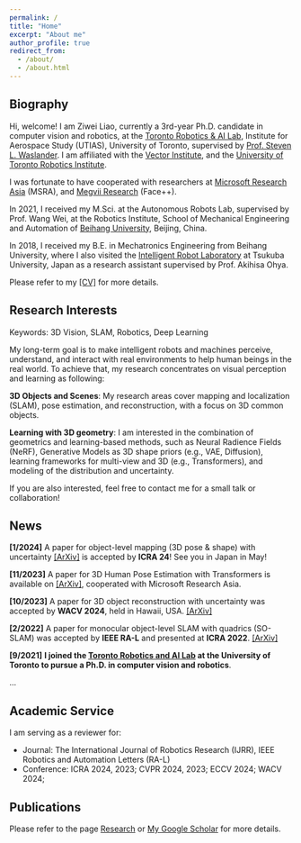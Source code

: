 ```yaml
---
permalink: /
title: "Home"
excerpt: "About me"
author_profile: true
redirect_from: 
  - /about/
  - /about.html
---
```


## Biography
Hi, welcome! I am Ziwei Liao, currently a 3rd-year Ph.D. candidate in computer vision and robotics, at the [Toronto Robotics & AI Lab](https://www.trailab.utias.utoronto.ca/), Institute for Aerospace Study (UTIAS), University of Toronto, supervised by [Prof. Steven L. Waslander](https://www.trailab.utias.utoronto.ca/stevenwaslander). I am affiliated with the [Vector Institute](https://vectorinstitute.ai/), and the [University of Toronto Robotics Institute](https://robotics.utoronto.ca/).

I was fortunate to have cooperated with researchers at [Microsoft Research Asia](https://www.microsoft.com/en-us/research/lab/microsoft-research-asia/) (MSRA), and [Megvii Research](https://en.megvii.com/) (Face++). 


In 2021, I received my M.Sci. at the Autonomous Robots Lab, supervised by Prof. Wang Wei, at the Robotics Institute, School of Mechanical Engineering and Automation of [Beihang University](https://ev.buaa.edu.cn/), Beijing, China. 

In 2018, I received my B.E. in Mechatronics Engineering from Beihang University, where I also visited the [Intelligent Robot Laboratory](https://www.roboken.iit.tsukuba.ac.jp/en/) at Tsukuba University, Japan as a research assistant supervised by Prof. Akihisa Ohya.

Please refer to my [[CV]](/files/ZiweiLiao_CV.pdf) for more details.

## Research Interests

Keywords: 3D Vision, SLAM, Robotics, Deep Learning

My long-term goal is to make intelligent robots and machines perceive, understand, and interact with real environments to help human beings in the real world. To achieve that, my research concentrates on visual perception and learning as following:

**3D Objects and Scenes**: My research areas cover mapping and localization (SLAM), pose estimation, and reconstruction, with a focus on 3D common objects.

**Learning with 3D geometry**: I am interested in the combination of geometrics and learning-based methods, such as Neural Radience Fields (NeRF), Generative Models as 3D shape priors (e.g., VAE, Diffusion), learning frameworks for multi-view and 3D (e.g., Transformers), and modeling of the distribution and uncertainty.

If you are also interested, feel free to contact me for a small talk or collaboration!


## News
**[1/2024]** A paper for object-level mapping (3D pose & shape) with uncertainty [[ArXiv]](https://arxiv.org/abs/2309.09118) is accepted by **ICRA 24**! See you in Japan in May! 

<!-- **[1/2024]** Enjoyed a nice time and met a lot of researchers during WACV 2024 in Hawaii, USA! -->

**[11/2023]** A paper for 3D Human Pose Estimation with Transformers is available on [[ArXiv]](http://arxiv.org/abs/2311.10983
), cooperated with Microsoft Research Asia.

**[10/2023]** A paper for 3D object reconstruction with uncertainty was accepted by **WACV 2024**, held in Hawaii, USA. [[ArXiv]](https://arxiv.org/abs/2306.11739)

<!-- **[9/2023]** A paper for object-level mapping (3D pose & shape) with uncertainty is submitted to **ICRA 24**. [[ArXiv]](https://arxiv.org/abs/2309.09118) -->

**[2/2022]** A paper for monocular object-level SLAM with quadrics (SO-SLAM) was accepted by **IEEE RA-L** and presented at **ICRA 2022**. [[ArXiv]](https://arxiv.org/pdf/2109.04884.pdf)

**[9/2021]** **I joined the [Toronto Robotics and AI Lab](https://www.trailab.utias.utoronto.ca/) at the University of Toronto to pursue a Ph.D. in computer vision and robotics**. 

<!-- **[7/2021]** A paper for plane-based SLAM was accepted by **IROS 2021**.  -->

<!-- **[6/2021]** I sucessfully graduated from Beihang University and received my master degree. 

**[11/2020]** One paper accepted by ICCR 2020, Tokyo, Japan, and awarded the **Best Session Paper**.

**[09/2020]** I was granted the National Scholarship (Top 5%). -->


...


## Academic Service

I am serving as a reviewer for:

* Journal: The International Journal of Robotics Research
(IJRR), IEEE Robotics and Automation Letters (RA-L) 
* Conference: ICRA 2024, 2023; CVPR 2024, 2023; ECCV 2024; WACV 2024; 

## Publications
Please refer to the page [Research](https://ziwei-liao.github.io/research/) or [My Google Scholar](https://scholar.google.com/citations?user=IhfB2iQAAAAJ&hl=en) for more details. 
